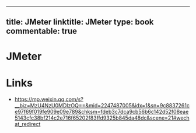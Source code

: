 
---
title: JMeter
linktitle: JMeter
type: book
commentable: true
---

# JMeter

# Links

- https://mp.weixin.qq.com/s?__biz=MzU4NzU0MDIzOQ==&mid=2247487005&idx=1&sn=9c8837261ce97f69f019fe909e09e789&chksm=fdeb3c7dca9cb56b6c142d52f08eae5143cfc38bf214c2e716f65202f83ffd9325b845da48dc&scene=21#wechat_redirect

    